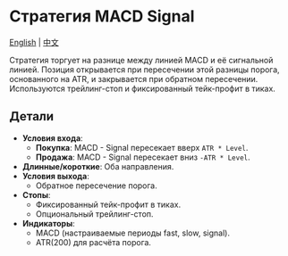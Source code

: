 # Стратегия MACD Signal
[English](README.md) | [中文](README_cn.md)

Стратегия торгует на разнице между линией MACD и её сигнальной линией.
Позиция открывается при пересечении этой разницы порога, основанного на ATR,
и закрывается при обратном пересечении.
Используются трейлинг-стоп и фиксированный тейк-профит в тиках.

## Детали

- **Условия входа**:
  - **Покупка**: MACD - Signal пересекает вверх `ATR * Level`.
  - **Продажа**: MACD - Signal пересекает вниз `-ATR * Level`.
- **Длинные/короткие**: Оба направления.
- **Условия выхода**:
  - Обратное пересечение порога.
- **Стопы**:
  - Фиксированный тейк-профит в тиках.
  - Опциональный трейлинг-стоп.
- **Индикаторы**:
  - MACD (настраиваемые периоды fast, slow, signal).
  - ATR(200) для расчёта порога.
